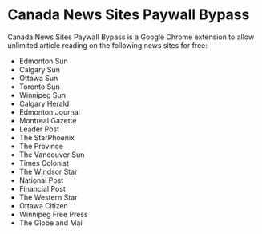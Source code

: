 Canada News Sites Paywall Bypass
================================

Canada News Sites Paywall Bypass is a Google Chrome extension to allow unlimited article reading on the following news sites for free:

* Edmonton Sun
* Calgary Sun
* Ottawa Sun
* Toronto Sun
* Winnipeg Sun
* Calgary Herald
* Edmonton Journal
* Montreal Gazette
* Leader Post
* The StarPhoenix
* The Province
* The Vancouver Sun
* Times Colonist
* The Windsor Star
* National Post
* Financial Post
* The Western Star
* Ottawa Citizen
* Winnipeg Free Press
* The Globe and Mail